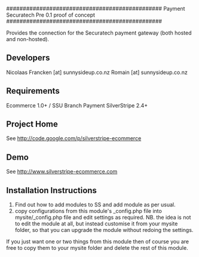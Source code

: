 ###############################################
Payment Securatech
Pre 0.1 proof of concept
###############################################

Provides the connection for the Securatech payment
gateway (both hosted and non-hosted).

Developers
-----------------------------------------------
Nicolaas Francken [at] sunnysideup.co.nz
Romain [at] sunnysideup.co.nz

Requirements
-----------------------------------------------
Ecommerce 1.0+ / SSU Branch
Payment
SilverStripe 2.4+

Project Home
-----------------------------------------------
See http://code.google.com/p/silverstripe-ecommerce

Demo
-----------------------------------------------
See http://www.silverstripe-ecommerce.com

Installation Instructions
-----------------------------------------------
1. Find out how to add modules to SS and add module as per usual.
2. copy configurations from this module's _config.php file
into mysite/_config.php file and edit settings as required.
NB. the idea is not to edit the module at all, but instead customise
it from your mysite folder, so that you can upgrade the module without redoing the settings.

If you just want one or two things from this module
then of course you are free to copy them to your
mysite folder and delete the rest of this module.
